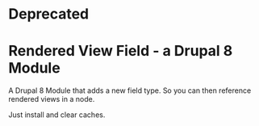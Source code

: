 # Deprecated

# Rendered View Field - a Drupal 8 Module

A Drupal 8 Module that adds a new field type. So you can then reference rendered views in a node.

Just install and clear caches.


